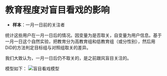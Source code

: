 教育程度对盲目看戏的影响
===============
* **样本**：一月一日前的关注者

统计这些用户在一月一日后的情况。因变量为是否取关，自变量为用户信息。基于一月一日这个自然实验，把教育分为高教育组和低教育组（或分性别），然后用DiD的方法判定目标组与对照组取关的差异。

我们大致认为，一月一日后仍不取关的，是之前跟风盲目关注的。

模型如下：
![盲目看戏模型]("img/form1.jpg")